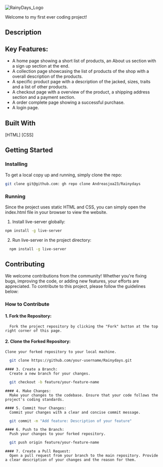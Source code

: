 ![RainyDays_Logo](https://github.com/Andreasjoa23/Rainydays/assets/147412848/473feae5-71de-410c-b7c8-f622adbe2370)

Welcome to my first ever coding project!

## Description

## Key Features:
* A home page showing a short list of products, an About us section with a sign up section at the end.
* A collection page showcasing the list of products of the shop with a overall description of the products.
* A specific product page with a description of the jacked, sizes, traits and a list of other products.
* A checkout page with a overview of the product, a shipping address section and a payment section.
* A order complete page showing a successful purchase.
* A login page.

## Built With
[HTML]
[CSS]

## Getting Started
  ### Installing

  To get a local copy up and running, simply clone the repo:
  ```bash
  git clone git@github.com: gh repo clone Andreasjoa23/Rainydays
  ```
  ### Running
  Since the project uses static HTML and CSS, you can simply open the index.html file in your browser to view the website.
  1. Install live-server globally:
  ```bash
  npm install -g live-server
  ```
  2. Run live-server in the project directory:
  ```bash
    npm install -g live-server
  ```

## Contributing
  We welcome contributions from the community! Whether you're fixing bugs, improving the code, or adding new features, your efforts are appreciated. To contribute to this project, please follow the guidelines below:

  ### How to Contribute
  
  #### 1. Fork the Repository: 
      Fork the project repository by clicking the "Fork" button at the top right corner of this page.
  
  #### 2. Clone the Forked Repository: 
    Clone your forked repository to your local machine.

  ```bash
    git clone https://github.com/your-username/Rainydays.git
  ```
    #### 3. Create a Branch:
      Create a new branch for your changes.
   
  ```bash
    git checkout -b feature/your-feature-name
  ```
  
    #### 4. Make Changes:
      Make your changes to the codebase. Ensure that your code follows the project's coding standards.
  
    #### 5. Commit Your Changes:
      Commit your changes with a clear and concise commit message.
  
  ```bash
    git commit -m "Add feature: Description of your feature"
  ```

    #### 6. Push to the Branch: 
      Push your changes to your forked repository.
  
  ```bash
    git push origin feature/your-feature-name
  ```
    #### 7. Create a Pull Request: 
      Open a pull request from your branch to the main repository. Provide a clear description of your changes and the reason for them.
